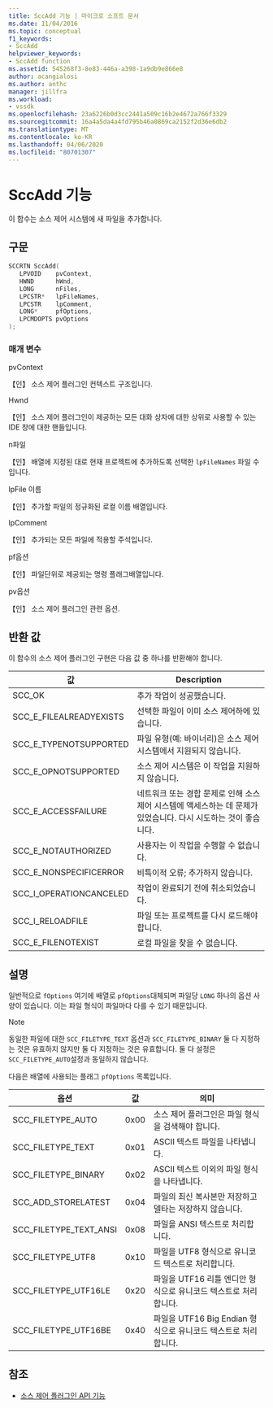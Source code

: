 ```yaml
---
title: SccAdd 기능 | 마이크로 소프트 문서
ms.date: 11/04/2016
ms.topic: conceptual
f1_keywords:
- SccAdd
helpviewer_keywords:
- SccAdd function
ms.assetid: 545268f3-8e83-446a-a398-1a9db9e866e8
author: acangialosi
ms.author: anthc
manager: jillfra
ms.workload:
- vssdk
ms.openlocfilehash: 23a6226b0d3cc2441a509c16b2e4672a766f3329
ms.sourcegitcommit: 16a4a5da4a4fd795b46a0869ca2152f2d36e6db2
ms.translationtype: MT
ms.contentlocale: ko-KR
ms.lasthandoff: 04/06/2020
ms.locfileid: "80701307"
---
```

# <a name="sccadd-function"></a>SccAdd 기능
이 함수는 소스 제어 시스템에 새 파일을 추가합니다.

## <a name="syntax"></a>구문

```cpp
SCCRTN SccAdd(
   LPVOID    pvContext,
   HWND      hWnd,
   LONG      nFiles,
   LPCSTR*   lpFileNames,
   LPCSTR    lpComment,
   LONG*     pfOptions,
   LPCMDOPTS pvOptions
);
```

### <a name="parameters"></a>매개 변수
 pvContext

【인】 소스 제어 플러그인 컨텍스트 구조입니다.

 Hwnd

【인】 소스 제어 플러그인이 제공하는 모든 대화 상자에 대한 상위로 사용할 수 있는 IDE 창에 대한 핸들입니다.

 n파일

【인】 배열에 지정된 대로 현재 프로젝트에 추가하도록 선택한 `lpFileNames` 파일 수입니다.

 lpFile 이름

【인】 추가할 파일의 정규화된 로컬 이름 배열입니다.

 lpComment

【인】 추가되는 모든 파일에 적용할 주석입니다.

 pf옵션

【인】 파일단위로 제공되는 명령 플래그배열입니다.

 pv옵션

【인】 소스 제어 플러그인 관련 옵션.

## <a name="return-value"></a>반환 값
 이 함수의 소스 제어 플러그인 구현은 다음 값 중 하나를 반환해야 합니다.

|값|Description|
|-----------|-----------------|
|SCC_OK|추가 작업이 성공했습니다.|
|SCC_E_FILEALREADYEXISTS|선택한 파일이 이미 소스 제어하에 있습니다.|
|SCC_E_TYPENOTSUPPORTED|파일 유형(예: 바이너리)은 소스 제어 시스템에서 지원되지 않습니다.|
|SCC_E_OPNOTSUPPORTED|소스 제어 시스템은 이 작업을 지원하지 않습니다.|
|SCC_E_ACCESSFAILURE|네트워크 또는 경합 문제로 인해 소스 제어 시스템에 액세스하는 데 문제가 있었습니다. 다시 시도하는 것이 좋습니다.|
|SCC_E_NOTAUTHORIZED|사용자는 이 작업을 수행할 수 없습니다.|
|SCC_E_NONSPECIFICERROR|비특이적 오류; 추가하지 않습니다.|
|SCC_I_OPERATIONCANCELED|작업이 완료되기 전에 취소되었습니다.|
|SCC_I_RELOADFILE|파일 또는 프로젝트를 다시 로드해야 합니다.|
|SCC_E_FILENOTEXIST|로컬 파일을 찾을 수 없습니다.|

## <a name="remarks"></a>설명
 일반적으로 `fOptions` 여기에 배열로 `pfOptions`대체되며 파일당 `LONG` 하나의 옵션 사양이 있습니다. 이는 파일 형식이 파일마다 다를 수 있기 때문입니다.

> [!NOTE]
> 동일한 파일에 대한 `SCC_FILETYPE_TEXT` 옵션과 `SCC_FILETYPE_BINARY` 둘 다 지정하는 것은 유효하지 않지만 둘 다 지정하는 것은 유효합니다. 둘 다 설정은 `SCC_FILETYPE_AUTO`설정과 동일하지 않습니다.

 다음은 배열에 사용되는 플래그 `pfOptions` 목록입니다.

|옵션|값|의미|
|------------|-----------|-------------|
|SCC_FILETYPE_AUTO|0x00|소스 제어 플러그인은 파일 형식을 검색해야 합니다.|
|SCC_FILETYPE_TEXT|0x01|ASCII 텍스트 파일을 나타냅니다.|
|SCC_FILETYPE_BINARY|0x02|ASCII 텍스트 이외의 파일 형식을 나타냅니다.|
|SCC_ADD_STORELATEST|0x04|파일의 최신 복사본만 저장하고 델타는 저장하지 않습니다.|
|SCC_FILETYPE_TEXT_ANSI|0x08|파일을 ANSI 텍스트로 처리합니다.|
|SCC_FILETYPE_UTF8|0x10|파일을 UTF8 형식으로 유니코드 텍스트로 처리합니다.|
|SCC_FILETYPE_UTF16LE|0x20|파일을 UTF16 리틀 엔디안 형식으로 유니코드 텍스트로 처리합니다.|
|SCC_FILETYPE_UTF16BE|0x40|파일을 UTF16 Big Endian 형식으로 유니코드 텍스트로 처리합니다.|

## <a name="see-also"></a>참조
- [소스 제어 플러그인 API 기능](../extensibility/source-control-plug-in-api-functions.md)
